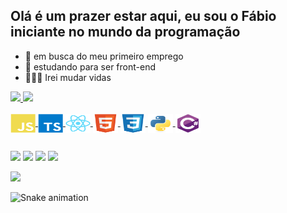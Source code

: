 ## Olá é um prazer estar aqui, eu sou o Fábio iniciante no mundo da programação

- 🔭 em busca do meu primeiro emprego
- 🌱 estudando para ser front-end
- 👨🏻‍💼 Irei mudar vidas

<div>
  <a href="https://beacons.ai/fabio-gms">
  <img height="150em" src="https://github-readme-stats.vercel.app/api?username=fabio-gms&show_icons=true&theme=dark&include_all_commits=false&count_private=true"/>
  <img height="150em" src="https://github-readme-stats.vercel.app/api/top-langs/?username=fabio-gms&layout=compact&langs_count=16&theme=dark"/>
</div>

<div style="display: inline_block"><br>
  <img align="center" alt="Rafa-Js" height="30" width="40" src="https://raw.githubusercontent.com/devicons/devicon/master/icons/javascript/javascript-plain.svg">
  <img align="center" alt="Rafa-Ts" height="30" width="40" src="https://raw.githubusercontent.com/devicons/devicon/master/icons/typescript/typescript-plain.svg">
  <img align="center" alt="Rafa-React" height="30" width="40" src="https://raw.githubusercontent.com/devicons/devicon/master/icons/react/react-original.svg">
  <img align="center" alt="Rafa-HTML" height="30" width="40" src="https://raw.githubusercontent.com/devicons/devicon/master/icons/html5/html5-original.svg">
  <img align="center" alt="Rafa-CSS" height="30" width="40" src="https://raw.githubusercontent.com/devicons/devicon/master/icons/css3/css3-original.svg">
  <img align="center" alt="Rafa-Python" height="30" width="40" src="https://raw.githubusercontent.com/devicons/devicon/master/icons/python/python-original.svg">
  <img align="center" alt="Rafa-Csharp" height="30" width="40" src="https://raw.githubusercontent.com/devicons/devicon/master/icons/csharp/csharp-original.svg">

</div>

##


<div>
  <a href="https://youtube.com/c/fabiovlogsegames" target="_blank"><img src="https://img.shields.io/badge/YouTube-FF0000?style=for-the-badge&logo=youtube&logoColor=white" target="_blank"></a>
  <a href="https://instagram.com/_fabio.fg" target="_blank"><img src="https://img.shields.io/badge/-Instagram-%23E4405F?style=for-the-badge&logo=instagram&logoColor=white" target="_blank"></a>
  <a href="https://m.twitch.tv/fabiogoms18/home" target="_blank"><img src="https://img.shields.io/badge/Twitch-9146FF?style=for-the-badge&logo=twitch&logoColor=white" target="_blank"></a>
  <a href="https://discord.gg/G9GPg5SA75" target="_blank"><img src="https://img.shields.io/badge/Discord-7289DA?style=for-the-badge&logo=discord&logoColor=white" target="_blank"></a> 
 
  <a href="https://www.linkedin.com/in/fabio-henrique-6a6ab223a/" target="_blank"><img src="https://img.shields.io/badge/-LinkedIn-%230077B5?style=for-the-badge&logo=linkedin&logoColor=white" target="_blank"></a>   
</div>

![Snake animation](https://github.com/rafaballerini2/rafaballerini2/blob/output/github-contribution-grid-snake.svg)

